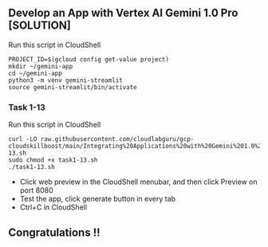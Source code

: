 ## Develop an App with Vertex AI Gemini 1.0 Pro [SOLUTION]

Run this script in CloudShell
```
PROJECT_ID=$(gcloud config get-value project)
mkdir ~/gemini-app
cd ~/gemini-app
python3 -m venv gemini-streamlit
source gemini-streamlit/bin/activate
```
### Task 1-13
Run this script in CloudShell
```
curl -LO raw.githubusercontent.com/cloudlabguru/gcp-cloudskillboost/main/Integrating%20Applications%20with%20Gemini%201.0%20Pro%20on%20Google%20Cloud/Develop%20an%20App%20with%20Vertex%20AI%20Gemini%201.0%20Pro/task1-13.sh
sudo chmod +x task1-13.sh
./task1-13.sh
```
* Click web preview in the CloudShell menubar, and then click Preview on port 8080
* Test the app, click generate button in every tab
* Ctrl+C in CloudShell

## Congratulations !! 
